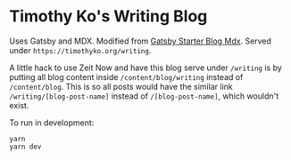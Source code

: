 # Timothy Ko's Writing Blog

Uses Gatsby and MDX. Modified from [Gatsby Starter Blog Mdx](https://github.com/hagnerd/gatsby-starter-blog-mdx).
Served under `https://timothyko.org/writing`. 

A little hack to use Zeit Now and have this blog serve under `/writing` is by putting all blog content inside `/content/blog/writing` instead of `/content/blog`. This is so all posts would have the similar link `/writing/[blog-post-name]` instead of `/[blog-post-name]`, which wouldn't exist.

To run in development:
```
yarn
yarn dev
```
